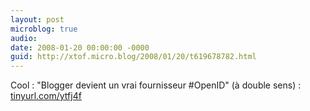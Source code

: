 ```yaml
---
layout: post
microblog: true
audio: 
date: 2008-01-20 00:00:00 -0000
guid: http://xtof.micro.blog/2008/01/20/t619678782.html
---
```

Cool : "Blogger devient un vrai fournisseur #OpenID" (à double sens) : [tinyurl.com/ytfj4f](http://tinyurl.com/ytfj4f)
